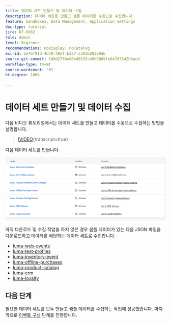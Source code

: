 ```yaml
---
title: 데이터 세트 만들기 및 데이터 수집
description: 데이터 세트를 만들고 샘플 데이터를 수동으로 수집합니다.
feature: Sandboxes, Data Management, Application Settings
doc-type: tutorial
jira: KT-9382
role: Admin
level: Beginner
recommendations: noDisplay, noCatalog
exl-id: 5e7bf81d-4d70-48ef-b357-c361b28359db
source-git-commit: fd9d277be00449155c49b3809fe647d7342b6acd
workflow-type: tm+mt
source-wordcount: '91'
ht-degree: 100%

---
```


# 데이터 세트 만들기 및 데이터 수집

다음 비디오 튜토리얼에서는 데이터 세트를 만들고 데이터를 수동으로 수집하는 방법을 설명합니다.

>[!VIDEO](https://video.tv.adobe.com/v/3416651?quality=12&learn=on&captions=kor){transcript=true}

다음 데이터 세트를 만듭니다.

![데이터 세트 만들기](/help/tutorial-configure-a-training-sandbox/assets/datasets.png)

아직 다운로드 및 수집 작업을 하지 않은 경우 샘플 데이터가 있는 다음 JSON 파일을 다운로드하고 데이터를 해당하는 데이터 세트로 수집합니다.

* [luma-web-events](/help/tutorial-configure-a-training-sandbox/assets/luma-data/luma-web-events.json)
* [luma-test-profiles](/help/tutorial-configure-a-training-sandbox/assets/luma-data/luma-test-profiles.json)
* [luma-inventory-event](/help/tutorial-configure-a-training-sandbox/assets/luma-data/luma-inventory-events.json)
* [luma-offline-purchases](/help/tutorial-configure-a-training-sandbox/assets/luma-data/luma-offline-purchases.json)
* [luma-product-catalog](/help/tutorial-configure-a-training-sandbox/assets/luma-data/luma-product-catalog.json)
* [luma-crm](/help/tutorial-configure-a-training-sandbox/assets/luma-data/luma-crm.json)
* [luma-loyalty](/help/tutorial-configure-a-training-sandbox/assets/luma-data/luma-loyalty.json)


## 다음 단계

필요한 데이터 세트를 모두 만들고 샘플 데이터를 수집하는 작업에 성공했습니다. 마지막으로 [이벤트 구성](/help/tutorial-configure-a-training-sandbox/configure-events.md) 단계를 진행합니다.
